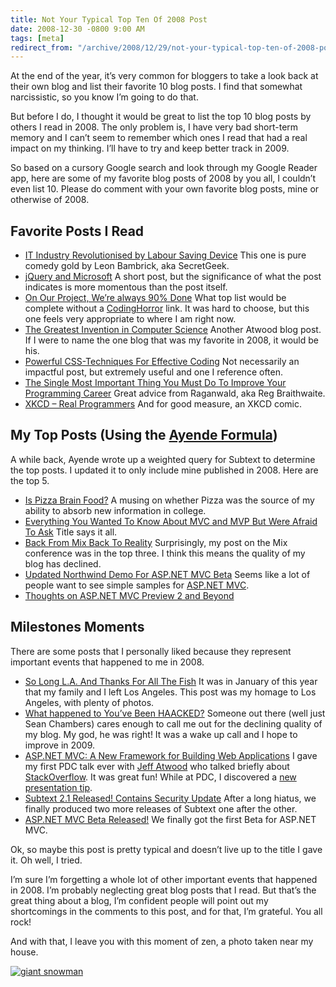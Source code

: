 ```yaml
---
title: Not Your Typical Top Ten Of 2008 Post
date: 2008-12-30 -0800 9:00 AM
tags: [meta]
redirect_from: "/archive/2008/12/29/not-your-typical-top-ten-of-2008-post.aspx/"
---
```


At the end of the year, it’s very common for bloggers to take a look
back at their own blog and list their favorite 10 blog posts. I find
that somewhat narcissistic, so you know I’m going to do that.

But before I do, I thought it would be great to list the top 10 blog
posts by others I read in 2008. The only problem is, I have very bad
short-term memory and I can’t seem to remember which ones I read that
had a real impact on my thinking. I’ll have to try and keep better track
in 2009.

So based on a cursory Google search and look through my Google Reader
app, here are some of my favorite blog posts of 2008 by you all, I
couldn’t even list 10. Please do comment with your own favorite blog
posts, mine or otherwise of 2008.

Favorite Posts I Read
---------------------

-   [IT Industry Revolutionised by Labour Saving
    Device](http://secretgeek.net/self_click_next.asp "Labour Saving Device")
    This one is pure comedy gold by Leon Bambrick, aka SecretGeek.
-   [jQuery and
    Microsoft](http://weblogs.asp.net/scottgu/archive/2008/09/28/jquery-and-microsoft.aspx "jQuery and Microsoft")
    A short post, but the significance of what the post indicates is
    more momentous than the post itself.
-   [On Our Project, We’re always 90%
    Done](http://www.codinghorror.com/blog/archives/001161.html "Always 90% Done")
    What top list would be complete without a
    [CodingHorror](http://codinghorror.com/) link. It was hard to
    choose, but this one feels very appropriate to where I am right now.
-   [The Greatest Invention in Computer
    Science](http://www.codinghorror.com/blog/archives/001129.html "The Greatest Invention in Computer Science")
    Another Atwood blog post. If I were to name the one blog that was my
    favorite in 2008, it would be his.
-   [Powerful CSS-Techniques For Effective
    Coding](http://www.smashingmagazine.com/2008/02/21/powerful-css-techniques-for-effective-coding/ "Powerful CSS-Techniques for Effective Coding")
    Not necessarily an impactful post, but extremely useful and one I
    reference often.
-   [The Single Most Important Thing You Must Do To Improve Your
    Programming
    Career](http://weblog.raganwald.com/2008/04/single-most-important-thing-you-must-do.html "Improve your career")
    Great advice from Raganwald, aka Reg Braithwaite.
-   [XKCD – Real
    Programmers](http://xkcd.com/378/ "XCD - Real Programmers") And for
    good measure, an XKCD comic.

My Top Posts (Using the [Ayende Formula](http://ayende.com/Blog/archive/2007/03/09/Calculating-most-popular-posts-with-SubText.aspx "Calculating most popular posts with Subtext"))
-----------------------------------------------------------------------------------------------------------------------------------------------------------------------------------

A while back, Ayende wrote up a weighted query for
Subtext to
determine the top posts. I updated it to only include mine published in
2008. Here are the top 5.

-   [Is Pizza Brain
    Food?](https://haacked.com/archive/2008/03/21/is-pizza-brain-food.aspx "Is Pizza Brain Food")
    A musing on whether Pizza was the source of my ability to absorb new
    information in college.
-   [Everything You Wanted To Know About MVC and MVP But Were Afraid To
    Ask](https://haacked.com/archive/2008/06/16/everything-you-wanted-to-know-about-mvc-and-mvp-but.aspx)
    Title says it all.
-   [Back From Mix Back To
    Reality](https://haacked.com/archive/2008/03/08/back-from-mix-back-to-reality.aspx)
    Surprisingly, my post on the Mix conference was in the top three. I
    think this means the quality of my blog has declined.
-   [Updated Northwind Demo For ASP.NET MVC
    Beta](https://haacked.com/archive/2008/05/23/updated-northwind-demo.aspx)
    Seems like a lot of people want to see simple samples for [ASP.NET
    MVC](http://asp.net/mvc "ASP.NET MVC Website").
-   [Thoughts on ASP.NET MVC Preview 2 and
    Beyond](https://haacked.com/archive/2008/03/10/thoughts-on-asp.net-mvc-preview-2-and-beyond.aspx)

Milestones Moments
------------------

There are some posts that I personally liked because they represent
important events that happened to me in 2008.

-   [So Long L.A. And Thanks For All The
    Fish](https://haacked.com/archive/2008/01/04/so-long-l.a.-and-thanks-for-all-the-fish.aspx)
    It was in January of this year that my family and I left Los
    Angeles. This post was my homage to Los Angeles, with plenty of
    photos.
-   [What happened to You’ve Been
    HAACKED?](http://www.lostechies.com/blogs/sean_chambers/archive/2008/02/26/what-happened-to-you-ve-been-haacked.aspx "What happened?")
    Someone out there (well just Sean Chambers) cares enough to call me
    out for the declining quality of my blog. My god, he was right! It
    was a wake up call and I hope to improve in 2009.
-   [ASP.NET MVC: A New Framework for Building Web
    Applications](https://haacked.com/archive/2008/09/15/stackoverflow-at-pdc.aspx "PDC Talk")
    I gave my first PDC talk ever with [Jeff
    Atwood](http://codinghorror.com/ "Jeff Atwood's Blog") who talked
    briefly about
    [StackOverflow](http://stackoverflow.com/ "StackOverflow"). It was
    great fun! While at PDC, I discovered a [new presentation
    tip](https://haacked.com/archive/2008/09/15/stackoverflow-at-pdc.aspx "Hot New Presentation Tip").
-   [Subtext 2.1 Released! Contains Security
    Update](https://haacked.com/archive/2008/11/27/subtext-2.1-security-update.aspx)
    After a long hiatus, we finally produced two more releases of
    Subtext one after the other.
-   [ASP.NET MVC Beta
    Released!](https://haacked.com/archive/2008/10/16/aspnetmvc-beta-release.aspx "ASP.NET MVC Beta")
    We finally got the first Beta for ASP.NET MVC.

Ok, so maybe this post is pretty typical and doesn’t live up to the
title I gave it. Oh well, I tried.

I’m sure I’m forgetting a whole lot of other important events that
happened in 2008. I’m probably neglecting great blog posts that I read.
But that’s the great thing about a blog, I’m confident people will point
out my shortcomings in the comments to this post, and for that, I’m
grateful. You all rock!

And with that, I leave you with this moment of zen, a photo taken near
my house.

[![giant
snowman](https://haacked.com/images/haacked_com/WindowsLiveWriter/2c92454cf565_85B9/giant-snowman_thumb.jpg "giant snowman")](https://haacked.com/images/haacked_com/WindowsLiveWriter/2c92454cf565_85B9/giant-snowman_2.jpg)

